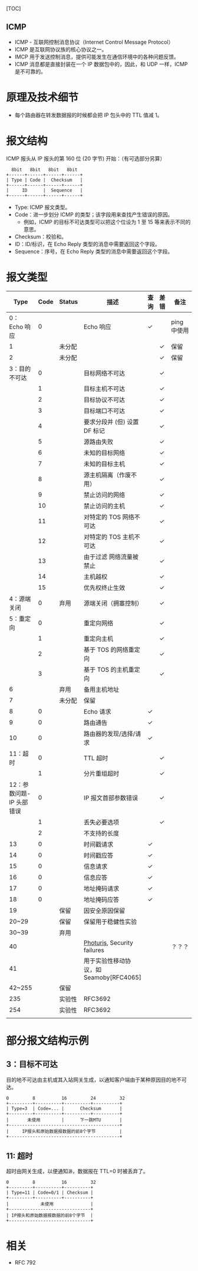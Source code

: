 [TOC]

ICMP
---

* ICMP - 互联网控制消息协议（Internet Control Message Protocol）
* ICMP 是互联网协议族的核心协议之一。
* IMCP 用于发送控制消息，提供可能发生在通信环境中的各种问题反馈。
* ICMP 消息都是直接封装在一个 IP 数据包中的，因此，和 UDP 一样，ICMP 是不可靠的。

# 原理及技术细节
* 每个路由器在转发数据报的时候都会把 IP 包头中的 TTL 值减 1。

# 报文结构
ICMP 报头从 IP 报头的第 160 位 (20 字节) 开始：（有可选部分另算）
```
  8bit   8bit   8bit   8bit
+------+------+------+------+
| Type | Code |  Checksum   |
+------+------+------+------+
|     ID      |  Sequence   |
+------+------+------+------+
```
* Type: ICMP 报文类型。
* Code：进一步划分 ICMP 的类型；该字段用来查找产生错误的原因。
    * 例如，ICMP 的目标不可达类型可以把这个位设为 1 至 15 等来表示不同的意思。
* Checksum：校验和。
* ID：ID/标识，在 Echo Reply 类型的消息中需要返回这个字段。
* Sequence：序号，在 Echo Reply 类型的消息中需要返回这个字段。

# 报文类型
|Type|Code|Status|描述 | 查询 | 差错 | 备注|
|---|---|---|---|---|---|---|
|0：Echo 响应|0||Echo 响应|✓||ping 中使用|
|1||未分配|||✓|保留|
|2||未分配|||✓|保留|
|3：目的不可达|0|| 目标网络不可达 ||✓||
||1|| 目标主机不可达 ||✓||
||2|| 目标协议不可达 ||✓||
||3|| 目标端口不可达 ||✓||
||4|| 要求分段并 (但) 设置 DF 标记 ||✓||
||5|| 源路由失败 ||✓||
||6|| 未知的目标网络 ||✓||
||7|| 未知的目标主机 ||✓||
||8|| 源主机隔离（作废不用） ||✓||
||9|| 禁止访问的网络 ||✓||
||10|| 禁止访问的主机 ||✓||
||11|| 对特定的 TOS 网络不可达 ||✓||
||12|| 对特定的 TOS 主机不可达 ||✓||
||13|| 由于过滤 网络流量被禁止 ||✓||
||14|| 主机越权 ||✓||
||15|| 优先权终止生效 ||✓||
|4：源端关闭|0|弃用 | 源端关闭（拥塞控制） ||✓||
|5：重定向|0|| 重定向网络 ||✓||
||1|| 重定向主机 ||✓||
||2|| 基于 TOS 的网络重定向 ||✓||
||3|| 基于 TOS 的主机重定向 ||✓||
|6||弃用 | 备用主机地址 ||||
|7||未分配 | 保留 ||||
|8|0|| Echo 请求 |✓|||
|9|0|| 路由通告 |✓|||
|10|0|| 路由器的发现/选择/请求 |✓|||
|11：超时|0|| TTL 超时 ||✓||
||1|| 分片重组超时 ||✓||
|12：参数问题-IP 头部错误|0|| IP 报文首部参数错误 ||✓||
||1|| 丢失必要选项 ||✓||
||2|| 不支持的长度 ||||
|13|0|| 时间戳请求 |✓|||
|14|0|| 时间戳应答 |✓|||
|15|0|| 信息请求 |✓|||
|16|0|| 信息应答 |✓|||
|17|0|| 地址掩码请求 |✓|||
|18|0|| 地址掩码应答 |✓|||
|19||保留 | 因安全原因保留 ||||
|20~29||保留 | 保留用于稳健性实验 ||||
|30~39||弃用 |  ||||
|40||| [Photuris](https://zh.wikipedia.org/w/index.php?title=Photuris_(protocol)&action=edit&redlink=1), Security failures |||？？？|
|41||| 用于实验性移动协议，如 Seamoby[RFC4065] ||||
|42~255||保留 |  ||||
|235||实验性 | RFC3692 ||||
|254||实验性 | RFC3692 ||||
||||  ||||



# 部分报文结构示例

## 3：目标不可达
目的地不可达由主机或其入站网关生成，以通知客户端由于某种原因目的地不可达。
```
0         8          16         24         32
+---------+----------+----------+----------+
| Type=3  | Code=... |      Checksum       |
+---------+----------+----------+----------+
|       未使用        |      下一跳MTU       |
+------------------------------------------+
|     IP报头和原始数据报数据的前8个字节         |
+------------------------------------------+
```

## 11: 超时
超时由网关生成，以便通知`源`，数据报在 TTL=0 时被丢弃了。
```
0         8          16         32
+---------+----------+----------+
| Type=11 | Code=0/1 | Checksum |
+---------+----------+----------+
|            未使用              |
+-------------------------------+
| IP报头和原始数据报数据的前8个字节  |
+-------------------------------+
```




# 相关

* RFC 792


